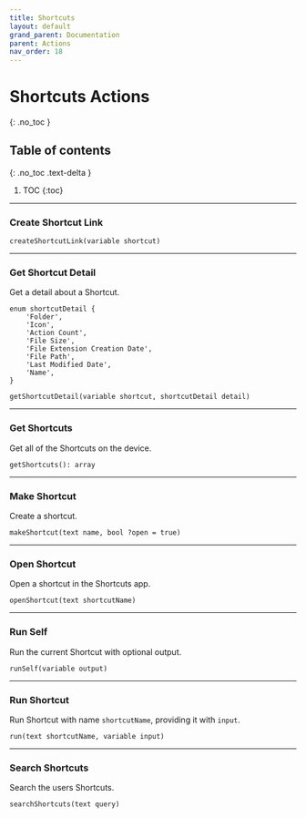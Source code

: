 ```yaml
---
title: Shortcuts
layout: default
grand_parent: Documentation
parent: Actions
nav_order: 18
---
```


# Shortcuts Actions
{: .no_toc }

## Table of contents
{: .no_toc .text-delta }

1. TOC
{:toc}

---

### Create Shortcut Link

```
createShortcutLink(variable shortcut)
```

---

### Get Shortcut Detail

Get a detail about a Shortcut.

```
enum shortcutDetail {
    'Folder',
    'Icon',
    'Action Count',
    'File Size',
    'File Extension Creation Date',
    'File Path',
    'Last Modified Date',
    'Name',
}

getShortcutDetail(variable shortcut, shortcutDetail detail)
```

---

### Get Shortcuts

Get all of the Shortcuts on the device.

```
getShortcuts(): array
```

---

### Make Shortcut

Create a shortcut.

```
makeShortcut(text name, bool ?open = true)
```

---

### Open Shortcut

Open a shortcut in the Shortcuts app.

```
openShortcut(text shortcutName)
```

---

### Run Self

Run the current Shortcut with optional output.

```
runSelf(variable output)
```

---

### Run Shortcut

Run Shortcut with name `shortcutName`, providing it with `input`.

```
run(text shortcutName, variable input)
```

---

### Search Shortcuts

Search the users Shortcuts.

```
searchShortcuts(text query)
```
